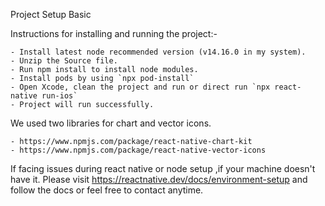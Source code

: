 Project Setup Basic

Instructions for installing and running the project:-

	- Install latest node recommended version (v14.16.0 in my system).
	- Unzip the Source file.
	- Run npm install to install node modules.
	- Install pods by using `npx pod-install`
	- Open Xcode, clean the project and run or direct run `npx react-native run-ios`
	- Project will run successfully.
	
We used two libraries for chart and vector icons.

	- https://www.npmjs.com/package/react-native-chart-kit
	- https://www.npmjs.com/package/react-native-vector-icons 

If facing issues during react native or node setup ,if your machine doesn't have it. Please visit
https://reactnative.dev/docs/environment-setup and follow the docs or feel free to contact anytime.

